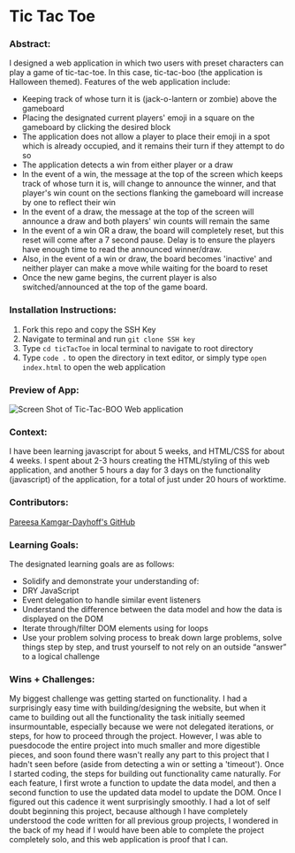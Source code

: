 # Tic Tac Toe
### Abstract:
I designed a web application in which two users with preset characters can play a game of tic-tac-toe. In this case, tic-tac-boo (the application is Halloween themed). Features of the web application include:
- Keeping track of whose turn it is (jack-o-lantern or zombie) above the gameboard
- Placing the designated current players' emoji in a square on the gameboard by clicking the desired block
- The application does not allow a player to place their emoji in a spot which is already occupied, and it remains their turn if they attempt to do so
- The application detects a win from either player or a draw
- In the event of a win, the message at the top of the screen which keeps track of whose turn it is, will change to announce the winner, and that player's win count on the sections flanking the gameboard will increase by one to reflect their win
- In the event of a draw, the message at the top of the screen will announce a draw and both players' win counts will remain the same
- In the event of a win OR a draw, the board will completely reset, but this reset will come after a 7 second pause. Delay is to ensure the players have enough time to read the announced winner/draw.
- Also, in the event of a win or draw, the board becomes 'inactive' and neither player can make a move while waiting for the board to reset
- Once the new game begins, the current player is also switched/announced at the top of the game board. 

### Installation Instructions:
1. Fork this repo and copy the SSH Key
2. Navigate to terminal and run `git clone SSH key`
3. Type `cd ticTacToe` in local terminal to navigate to root directory
4. Type `code .` to open the directory in text editor, or simply type `open index.html` to open the web application


### Preview of App:
 ![Screen Shot of Tic-Tac-BOO Web application](./assets2/Screenshot-IdeaBox.png)

### Context:
I have been learning javascript for about 5 weeks, and HTML/CSS for about 4 weeks. I spent about 2-3 hours creating the HTML/styling of this web application, and another 5 hours a day for 3 days on the functionality (javascript) of the application, for a total of just under 20 hours of worktime. 

### Contributors:
[Pareesa Kamgar-Dayhoff's GitHub](https://github.com/pareesakd1118)

### Learning Goals:
The designated learning goals are as follows:
- Solidify and demonstrate your understanding of:
- DRY JavaScript
- Event delegation to handle similar event listeners
- Understand the difference between the data model and how the data is displayed on the DOM
- Iterate through/filter DOM elements using for loops
- Use your problem solving process to break down large problems, solve things step by step, and trust yourself to not rely on an outside “answer” to a logical challenge

### Wins + Challenges:
My biggest challenge was getting started on functionality. I had a surprisingly easy time with building/designing the website, but when it came to building out all the functionality the task initially seemed insurmountable, especially because we were not delegated iterations, or steps, for how to proceed through the project. However, I was able to puesdocode the entire project into much smaller and more digestible pieces, and soon found there wasn't really any part to this project that I hadn't seen before (aside from detecting a win or setting a 'timeout'). Once I started coding, the steps for building out functionality came naturally. For each feature, I first wrote a function to update the data model, and then a second function to use the updated data model to update the DOM. Once I figured out this cadence it went surprisingly smoothly. I had a lot of self doubt beginning this project, because although I have completely understood the code written for all previous group projects, I wondered in the back of my head if I would have been able to complete the project completely solo, and this web application is proof that I can. 
